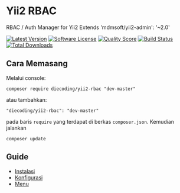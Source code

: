 Yii2 RBAC
=========
RBAC / Auth Manager for Yii2 Extends 'mdmsoft/yii2-admin': '~2.0'

[![Latest Version](https://img.shields.io/github/release/die-coding/yii2-rbac.svg?style=flat-square)](https://github.com/die-coding/yii2-rbac/releases)
[![Software License](https://img.shields.io/badge/license-BSD-brightgreen.svg?style=flat-square)](LICENSE.md)
[![Quality Score](https://img.shields.io/scrutinizer/g/die-coding/yii2-rbac.svg?style=flat-square)](https://scrutinizer-ci.com/g/die-coding/yii2-rbac)
[![Build Status](https://scrutinizer-ci.com/g/die-coding/yii2-rbac/badges/build.png?b=master)](https://scrutinizer-ci.com/g/die-coding/yii2-rbac/build-status/master)
[![Total Downloads](https://img.shields.io/packagist/dt/diecoding/yii2-rbac.svg?style=flat-square)](https://packagist.org/packages/diecoding/yii2-rbac)

Cara Memasang
-------------

Melalui console:

```
composer require diecoding/yii2-rbac "dev-master"
```

atau tambahkan:

```
"diecoding/yii2-rbac": "dev-master"
```

pada baris `require` yang terdapat di berkas `composer.json`. Kemudian jalankan

```
composer update
```


Guide
-----

- [Instalasi](https://github.com/die-coding/yii2-rbac/blob/master/documentation/installation.md)
- [Konfigurasi](https://github.com/die-coding/yii2-rbac/blob/master/documentation/configuration.md)
- [Menu](https://github.com/die-coding/yii2-rbac/blob/master/documentation/menu.md)
